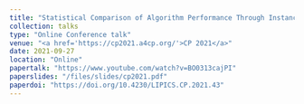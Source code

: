 ```yaml
---
title: "Statistical Comparison of Algorithm Performance Through Instance Selection"
collection: talks
type: "Online Conference talk"
venue: "<a href='https://cp2021.a4cp.org/'>CP 2021</a>"
date: 2021-09-27
location: "Online"
papertalk: "https://www.youtube.com/watch?v=BO0313cajPI"
paperslides: "/files/slides/cp2021.pdf"
paperdoi: "https://doi.org/10.4230/LIPICS.CP.2021.43"
---
```

